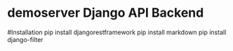 # demoserver Django API Backend

#Installation
pip install djangorestframework
pip install markdown
pip install django-filter
